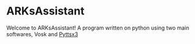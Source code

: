 # ARKsAssistant
Welcome to ARKsAssistant! A program written on python using two main softwares, Vosk and [Pyttsx3]([https://github.com](https://github.com/nateshmbhat/pyttsx3))
